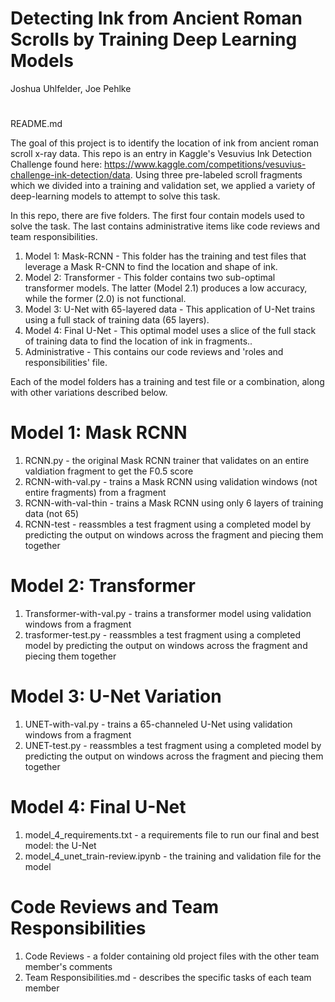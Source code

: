 # Detecting Ink from Ancient Roman Scrolls by Training Deep Learning Models
Joshua Uhlfelder, Joe Pehlke
# 

README.md

The goal of this project is to identify the location of ink from ancient roman scroll x-ray data. This repo is an entry in Kaggle's Vesuvius Ink Detection Challenge found here: https://www.kaggle.com/competitions/vesuvius-challenge-ink-detection/data. Using three pre-labeled scroll fragments which we divided into a training and validation set, we applied a variety of deep-learning models to attempt to solve this task. 

In this repo, there are five folders. The first four contain models used to solve the task. The last contains administrative items like code reviews and team responsibilities.
1. Model 1: Mask-RCNN - This folder has the training and test files that leverage a Mask R-CNN to find the location and shape of ink.
2. Model 2: Transformer - This folder contains two sub-optimal transformer models. The latter (Model 2.1) produces a low accuracy, while the former (2.0) is not functional.
3. Model 3: U-Net with 65-layered data - This application of U-Net trains using a full stack of training data (65 layers). 
4. Model 4: Final U-Net - This optimal model uses a slice of the full stack of training data to find the location of ink in fragments.. 
5. Administrative - This contains our code reviews and 'roles and responsibilities' file.

Each of the model folders has a training and test file or a combination, along with other variations described below. 

# Model 1: Mask RCNN
1. RCNN.py - the original Mask RCNN trainer that validates on an entire valdiation fragment to get the F0.5 score
2. RCNN-with-val.py - trains a Mask RCNN using validation windows (not entire fragments) from a fragment
3. RCNN-with-val-thin - trains a Mask RCNN using only 6 layers of training data (not 65)
4. RCNN-test - reassmbles a test fragment using a completed model by predicting the output on windows across the fragment and piecing them together

# Model 2: Transformer
1. Transformer-with-val.py - trains a transformer model using validation windows from a fragment
2. trasformer-test.py - reassmbles a test fragment using a completed model by predicting the output on windows across the fragment and piecing them together

# Model 3: U-Net Variation
1. UNET-with-val.py - trains a 65-channeled U-Net using validation windows from a fragment
2. UNET-test.py - reassmbles a test fragment using a completed model by predicting the output on windows across the fragment and piecing them together

# Model 4: Final U-Net
1. model_4_requirements.txt - a requirements file to run our final and best model: the U-Net
2. model_4_unet_train-review.ipynb - the training and validation file for the model

# Code Reviews and Team Responsibilities
1. Code Reviews - a folder containing old project files with the other team member's comments
2. Team Responsibilities.md - describes the specific tasks of each team member
